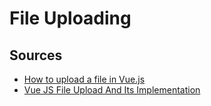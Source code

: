 # File Uploading

## Sources

- [How to upload a file in Vue.js](https://medium.com/@renatello/how-to-upload-a-file-in-vue-js-895cdd3b35f8)
- [Vue JS File Upload And Its Implementation](https://marketsplash.com/tutorials/vue-js/vue-js-file-upload/)